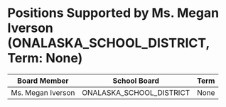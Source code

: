 # Positions Supported by Ms. Megan Iverson (ONALASKA_SCHOOL_DISTRICT, Term: None)

| Board Member | School Board | Term |
|--------------|--------------|------|
| Ms. Megan Iverson | ONALASKA_SCHOOL_DISTRICT | None |

